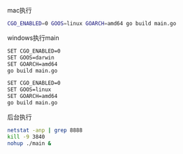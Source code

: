 



mac执行

```sh
CGO_ENABLED=0 GOOS=linux GOARCH=amd64 go build main.go
```

windows执行main

```sh
SET CGO_ENABLED=0
SET GOOS=darwin
SET GOARCH=amd64
go build main.go

SET CGO_ENABLED=0
SET GOOS=linux
SET GOARCH=amd64
go build main.go
```

后台执行

```sh
netstat -anp | grep 8888
kill -9 3840
nohup ./main & 
```



